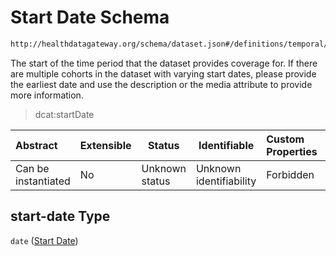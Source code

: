 # Start Date Schema

```txt
http://healthdatagateway.org/schema/dataset.json#/definitions/temporal/properties/start-date
```

The start of the time period that the dataset provides coverage for. If there are multiple cohorts in the dataset with varying start dates, please provide the earliest date and use the description or the media attribute to provide more information.


> dcat:startDate
>

| Abstract            | Extensible | Status         | Identifiable            | Custom Properties | Additional Properties | Access Restrictions | Defined In                                                                 |
| :------------------ | ---------- | -------------- | ----------------------- | :---------------- | --------------------- | ------------------- | -------------------------------------------------------------------------- |
| Can be instantiated | No         | Unknown status | Unknown identifiability | Forbidden         | Allowed               | none                | [dataset.schema.json\*](../out/dataset.schema.json "open original schema") |

## start-date Type

`date` ([Start Date](dataset-definitions-temporal-properties-start-date.md))
